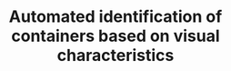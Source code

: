 ---
id: containervision
title: "Automated identification of containers based on visual characteristics"
title_project: "Automated identification of containers based on visual characteristics"
title_short: "ContainerVision"
period: "Oct 23 – Mar 24 (6 months)" 
round: "3"
lecture2go: "68036"
uhh_url: "https://www.hcl.uni-hamburg.de/ddlitlab/data-literacy-studierendenprojekte/dritte-foerderrunde/containervision.html"
students: "Louis Gerken, Helena Becker, Lennart Roth"
mentor: "Prof. Dr. Janick Edinger"
text: |
    The ContainerVision project aims to optimize container management at smaller inland and seaports. To this end, aerial photographs will be analyzed to identify the containers visible in them, thereby assisting port employees in locating specific containers.  

    Until now, containers have had to be searched for *manually*. This is very time-consuming and, due to the use of container stackers and other vehicles, results in high fuel consumption. Our project automatically evaluates aerial photographs, for example from drones, using computer vision methods. In many cases, due to the quality of the image and the distance, it will not be possible to correctly read the identification numbers of the containers, which means that manual identification will be necessary. For this reason, we capture and process a variety of *visual features* such as color, logos, external defects, and surface structure. This significantly simplifies drone flights, enabling more frequent scans and thus higher temporal resolution. 

    The project involves several steps. The starting point is data collection, followed by data processing to construct a database of container characteristics. Using an image processing pipeline developed by us, the containers can then be identified, with the visual characteristics mentioned above serving as classification parameters.

    The focus then shifts to the *recognition of specific containers*. The information collected is compared with a database to narrow down the candidates for possible correct identification numbers and ultimately identify a container uniquely. The database is supplemented with the characteristics of newly captured containers. Such automated identification of containers using visual characteristics does not yet exist. 

    To be more specific, the image processing pipeline could look as follows: After the image is loaded it is scaled, noise is reduced, and contrast is adjusted to improve image quality. In addition, a color calibration process is performed in conjunction with histogram equalization to make images taken under different lighting conditions comparable. This is followed by container recognition and segmentation, with the aim of locating the containers in the image and separating them from their background.

    The containers are then classified according to their visual characteristics, which are obtained using conventional analytical and machine learning methods. This includes, among other things, capturing the identification number using optical character recognition (OCR). The algorithms are trained in advance with a sufficient amount of data in the form of containers with corresponding labels. The condition of the container, for example in terms of possible defects and colors, can be determined by image segmentation, image comparison, object tracking, and pattern recognition.

    After classification, the individual containers are identified based on the classification results using decision trees or neural networks. In this way, the ContainerVision project contributes to more *efficient port logistics* and improved economic and environmental sustainability. In addition, ContainerVision promotes the use of drone technology, image processing, and machine learning in the logistics industry.

image: "https://www.hcl.uni-hamburg.de/18288348/pexels-tom-fisk-1427107-733x414-9d8644c7f263129f61f178d1faad9688ad2fd20b.jpg"
image_credit: "Tom Fisk / Pexels"
---